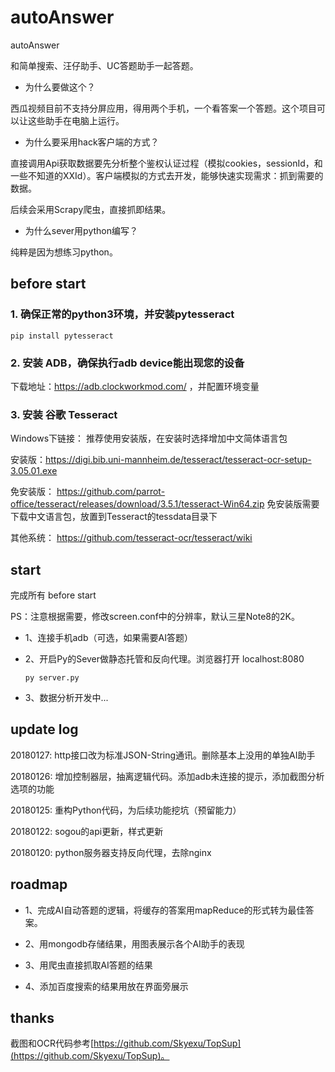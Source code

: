 # autoAnswer

autoAnswer

和简单搜索、汪仔助手、UC答题助手一起答题。

- 为什么要做这个？

西瓜视频目前不支持分屏应用，得用两个手机，一个看答案一个答题。这个项目可以让这些助手在电脑上运行。

- 为什么要采用hack客户端的方式？

直接调用Api获取数据要先分析整个鉴权认证过程（模拟cookies，sessionId，和一些不知道的XXId）。客户端模拟的方式去开发，能够快速实现需求：抓到需要的数据。

后续会采用Scrapy爬虫，直接抓即结果。

- 为什么sever用python编写？

纯粹是因为想练习python。


## before start

### 1. 确保正常的python3环境，并安装pytesseract

`pip install pytesseract`

### 2. 安装 ADB，确保执行adb device能出现您的设备

下载地址：https://adb.clockworkmod.com/ ，并配置环境变量

### 3. 安装 谷歌 Tesseract

Windows下链接： 推荐使用安装版，在安装时选择增加中文简体语言包

安装版：https://digi.bib.uni-mannheim.de/tesseract/tesseract-ocr-setup-3.05.01.exe

免安装版： https://github.com/parrot-office/tesseract/releases/download/3.5.1/tesseract-Win64.zip 免安装版需要下载中文语言包，放置到Tesseract的tessdata目录下

其他系统： https://github.com/tesseract-ocr/tesseract/wiki

## start

完成所有 before start

PS：注意根据需要，修改screen.conf中的分辨率，默认三星Note8的2K。

+ 1、连接手机adb（可选，如果需要AI答题）

+ 2、开启Py的Sever做静态托管和反向代理。浏览器打开 localhost:8080

  `py server.py`

+ 3、数据分析开发中...

## update log

20180127: http接口改为标准JSON-String通讯。删除基本上没用的单独AI助手

20180126: 增加控制器层，抽离逻辑代码。添加adb未连接的提示，添加截图分析选项的功能

20180125: 重构Python代码，为后续功能挖坑（预留能力）

20180122: sogou的api更新，样式更新

20180120: python服务器支持反向代理，去除nginx

## roadmap

+ 1、完成AI自动答题的逻辑，将缓存的答案用mapReduce的形式转为最佳答案。

+ 2、用mongodb存储结果，用图表展示各个AI助手的表现

+ 3、用爬虫直接抓取AI答题的结果

+ 4、添加百度搜索的结果用放在界面旁展示

## thanks

截图和OCR代码参考[https://github.com/Skyexu/TopSup](https://github.com/Skyexu/TopSup)。